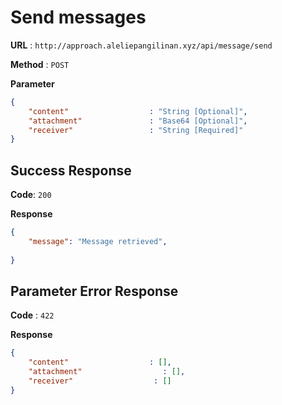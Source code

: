 # Send messages

**URL** : `http://approach.aleliepangilinan.xyz/api/message/send`

**Method** : `POST`

**Parameter**
```json
{
    "content"                  : "String [Optional]",
    "attachment"               : "Base64 [Optional]",
    "receiver"                 : "String [Required]"
}
```

## Success Response
**Code**: `200`

**Response**
```json
{
    "message": "Message retrieved",
   
}
```

## Parameter Error Response
**Code** : `422`

**Response**
```json
{
    "content"                  : [],
    "attachment"                  : [],
    "receiver"                  : []
}
```
